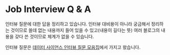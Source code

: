 # Job Interview Q & A
인터뷰 질문에 대한 답을 정리하고 있습니다. 인터뷰 대비용이 아니라 궁금해서 정리하는 것이므로 쓸데 없는 내용까지 들어 있을 수 있고(내용이 길다는 뜻) 여러 블로그의 내용을 갖다 쓴 것이므로 체계가 없을 수 있습니다. 

인터뷰 질문은 [데이터 사이언스 인터뷰 질문 모음집](https://zzsza.github.io/data/2018/02/17/datascience-interivew-questions/)에서 가지고 왔습니다. 

